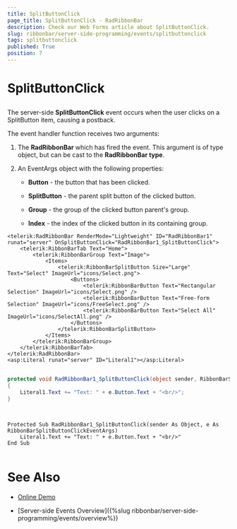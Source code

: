 ```yaml
---
title: SplitButtonClick
page_title: SplitButtonClick - RadRibbonBar
description: Check our Web Forms article about SplitButtonClick.
slug: ribbonbar/server-side-programming/events/splitbuttonclick
tags: splitbuttonclick
published: True
position: 7
---
```


# SplitButtonClick



## 

The server-side **SplitButtonClick** event occurs when the user clicks on a SplitButton item, causing a postback.

The event handler function receives two arguments:

1. The **RadRibbonBar** which has fired the event. This argument is of type object, but can be cast to the **RadRibbonBar type**.

1. An EventArgs object with the following properties:

	* **Button** - the button that has been clicked.

	* **SplitButton** - the parent split button of the clicked button.

	* **Group** - the group of the clicked button parent's group.

	* **Index** - the index of the clicked button in its containing group.

````ASPNET
<telerik:RadRibbonBar RenderMode="Lightweight" ID="RadRibbonBar1" runat="server" OnSplitButtonClick="RadRibbonBar1_SplitButtonClick">
    <telerik:RibbonBarTab Text="Home">
        <telerik:RibbonBarGroup Text="Image">
            <Items>
                <telerik:RibbonBarSplitButton Size="Large" Text="Select" ImageUrl="icons/Select.png">
                    <Buttons>
                        <telerik:RibbonBarButton Text="Rectangular Selection" ImageUrl="icons/Select.png" />
                        <telerik:RibbonBarButton Text="Free-form Selection" ImageUrl="icons/FreeSelect.png" />
                        <telerik:RibbonBarButton Text="Select All" ImageUrl="icons/SelectAll.png" />
                    </Buttons>
                </telerik:RibbonBarSplitButton>
            </Items>
        </telerik:RibbonBarGroup>
    </telerik:RibbonBarTab>
</telerik:RadRibbonBar>
<asp:Literal runat="server" ID="Literal1"></asp:Literal>
````





````C#
	
protected void RadRibbonBar1_SplitButtonClick(object sender, RibbonBarSplitButtonClickEventArgs e)
{
    Literal1.Text += "Text: " + e.Button.Text + "<br/>";
}
	
````
````VB.NET
	
Protected Sub RadRibbonBar1_SplitButtonClick(sender As Object, e As RibbonBarSplitButtonClickEventArgs)
    Literal1.Text += "Text: " + e.Button.Text + "<br/>"
End Sub	
	
````


# See Also

 * [Online Demo](https://demos.telerik.com/aspnet-ajax/ribbonbar/examples/events/serverside/defaultcs.aspx)

 * [Server-side Events Overview]({%slug ribbonbar/server-side-programming/events/overview%})

